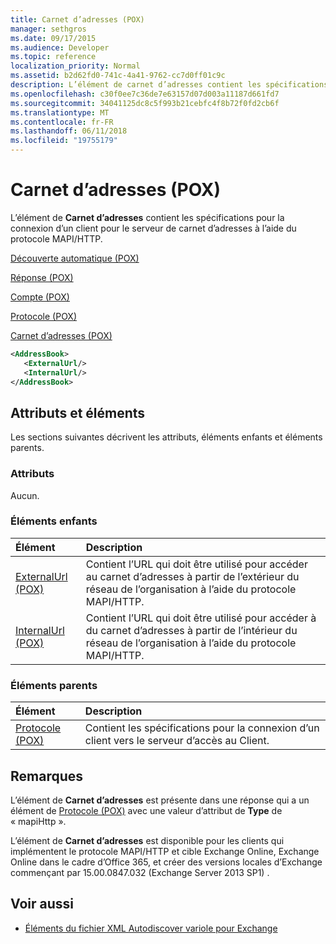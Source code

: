 ```yaml
---
title: Carnet d’adresses (POX)
manager: sethgros
ms.date: 09/17/2015
ms.audience: Developer
ms.topic: reference
localization_priority: Normal
ms.assetid: b2d62fd0-741c-4a41-9762-cc7d0ff01c9c
description: L’élément de carnet d’adresses contient les spécifications pour la connexion d’un client pour le serveur de carnet d’adresses à l’aide du protocole MAPI/HTTP.
ms.openlocfilehash: c30f0ee7c36de7e63157d07d003a11187d661fd7
ms.sourcegitcommit: 34041125dc8c5f993b21cebfc4f8b72f0fd2cb6f
ms.translationtype: MT
ms.contentlocale: fr-FR
ms.lasthandoff: 06/11/2018
ms.locfileid: "19755179"
---
```

# <a name="addressbook-pox"></a>Carnet d’adresses (POX)

L’élément de **Carnet d’adresses** contient les spécifications pour la connexion d’un client pour le serveur de carnet d’adresses à l’aide du protocole MAPI/HTTP. 
  
[Découverte automatique (POX)](autodiscover-pox.md)
  
[Réponse (POX)](response-pox.md)
  
[Compte (POX)](account-pox.md)
  
[Protocole (POX)](protocol-pox.md)
  
[Carnet d’adresses (POX)](addressbook-pox.md)
  
```XML
<AddressBook>
   <ExternalUrl/>
   <InternalUrl/>
</AddressBook>
```

## <a name="attributes-and-elements"></a>Attributs et éléments

Les sections suivantes décrivent les attributs, éléments enfants et éléments parents.
  
### <a name="attributes"></a>Attributs

Aucun.
  
### <a name="child-elements"></a>Éléments enfants

|**Élément**|**Description**|
|:-----|:-----|
|[ExternalUrl (POX)](externalurl-pox.md) <br/> |Contient l’URL qui doit être utilisé pour accéder au carnet d’adresses à partir de l’extérieur du réseau de l’organisation à l’aide du protocole MAPI/HTTP.  <br/> |
|[InternalUrl (POX)](internalurl-pox.md) <br/> |Contient l’URL qui doit être utilisé pour accéder à du carnet d’adresses à partir de l’intérieur du réseau de l’organisation à l’aide du protocole MAPI/HTTP.  <br/> |
   
### <a name="parent-elements"></a>Éléments parents

|**Élément**|**Description**|
|:-----|:-----|
|[Protocole (POX)](protocol-pox.md) <br/> |Contient les spécifications pour la connexion d’un client vers le serveur d’accès au Client.  <br/> |
   
## <a name="remarks"></a>Remarques

L’élément de **Carnet d’adresses** est présente dans une réponse qui a un élément de [Protocole (POX)](protocol-pox.md) avec une valeur d’attribut de **Type** de « mapiHttp ». 
  
L’élément de **Carnet d’adresses** est disponible pour les clients qui implémentent le protocole MAPI/HTTP et cible Exchange Online, Exchange Online dans le cadre d’Office 365, et créer des versions locales d’Exchange commençant par 15.00.0847.032 (Exchange Server 2013 SP1) . 
  
## <a name="see-also"></a>Voir aussi

- [Éléments du fichier XML Autodiscover variole pour Exchange](pox-autodiscover-xml-elements-for-exchange.md)

